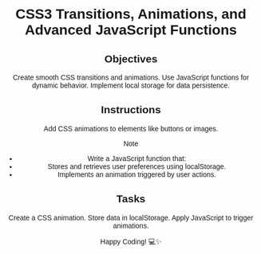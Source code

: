 # CSS3 Transitions, Animations, and Advanced JavaScript Functions

## Objectives

Create smooth CSS transitions and animations.
Use JavaScript functions for dynamic behavior.
Implement local storage for data persistence.

## Instructions
Add CSS animations to elements like buttons or images.

>[!NOTE]
> - Write a JavaScript function that:
> - Stores and retrieves user preferences using localStorage.
> - Implements an animation triggered by user actions.

## Tasks

Create a CSS animation.
Store data in localStorage.
Apply JavaScript to trigger animations.

Happy Coding! 💻✨

<!DOCTYPE html>
<html lang="en">
<head>
    <meta charset="UTF-8">
    <meta name="viewport" content="width=device-width, initial-scale=1.0">
    <title>CSS Animations and Local Storage</title>
    <style>
        body {
            font-family: Arial, sans-serif;
            text-align: center;
            margin: 0;
            padding: 20px;
        }

        button {
            padding: 10px 20px;
            background-color: #4CAF50;
            color: white;
            border: none;
            cursor: pointer;
            transition: all 0.3s ease;
        }

        button:hover {
            background-color: #45a049;
            transform: scale(1.1);
        }

        @keyframes bounce {
            0%, 100% {
                transform: translateY(0);
            }
            50% {
                transform: translateY(-10px);
            }
        }

        .animate {
            animation: bounce 1s ease infinite;
        }

    </style>
</head>
<body>

    <button id="animateButton">Animate Me!</button>
    <p id="statusMessage">Welcome back! Your preferences have been loaded.</p>

    <script>
        document.getElementById('animateButton').addEventListener('click', () => {
            document.getElementById('animateButton').classList.add('animate');
            localStorage.setItem('buttonClicked', 'true');
        });

        window.onload = () => {
            if (localStorage.getItem('buttonClicked') === 'true') {
                document.getElementById('statusMessage').textContent = "Button was clicked before!";
            }
        };
    </script>

</body>
</html>

